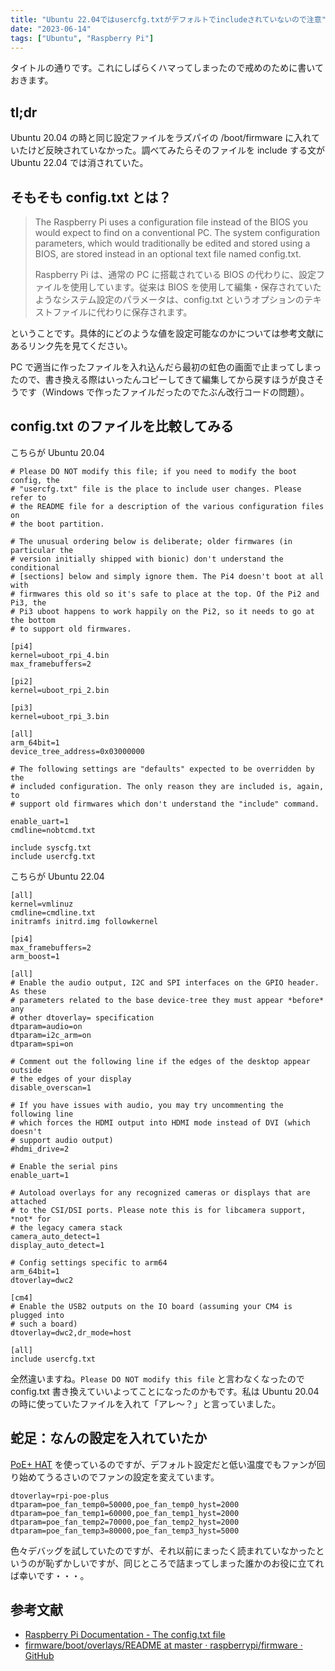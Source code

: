 ```yaml
---
title: "Ubuntu 22.04ではusercfg.txtがデフォルトでincludeされていないので注意"
date: "2023-06-14"
tags: ["Ubuntu", "Raspberry Pi"]
---
```


タイトルの通りです。これにしばらくハマってしまったので戒めのために書いておきます。

## tl;dr

Ubuntu 20.04 の時と同じ設定ファイルをラズパイの /boot/firmware に入れていたけど反映されていなかった。調べてみたらそのファイルを include する文が Ubuntu 22.04 では消されていた。

## そもそも config.txt とは？

> The Raspberry Pi uses a configuration file instead of the BIOS you would expect to find on a conventional PC. The system configuration parameters, which would traditionally be edited and stored using a BIOS, are stored instead in an optional text file named config.txt.
>
> Raspberry Pi は、通常の PC に搭載されている BIOS の代わりに、設定ファイルを使用しています。従来は BIOS を使用して編集・保存されていたようなシステム設定のパラメータは、config.txt というオプションのテキストファイルに代わりに保存されます。

ということです。具体的にどのような値を設定可能なのかについては参考文献にあるリンク先を見てください。

PC で適当に作ったファイルを入れ込んだら最初の虹色の画面で止まってしまったので、書き換える際はいったんコピーしてきて編集してから戻すほうが良さそうです（Windows で作ったファイルだったのでたぶん改行コードの問題）。

## config.txt のファイルを比較してみる

こちらが Ubuntu 20.04

```
# Please DO NOT modify this file; if you need to modify the boot config, the
# "usercfg.txt" file is the place to include user changes. Please refer to
# the README file for a description of the various configuration files on
# the boot partition.

# The unusual ordering below is deliberate; older firmwares (in particular the
# version initially shipped with bionic) don't understand the conditional
# [sections] below and simply ignore them. The Pi4 doesn't boot at all with
# firmwares this old so it's safe to place at the top. Of the Pi2 and Pi3, the
# Pi3 uboot happens to work happily on the Pi2, so it needs to go at the bottom
# to support old firmwares.

[pi4]
kernel=uboot_rpi_4.bin
max_framebuffers=2

[pi2]
kernel=uboot_rpi_2.bin

[pi3]
kernel=uboot_rpi_3.bin

[all]
arm_64bit=1
device_tree_address=0x03000000

# The following settings are "defaults" expected to be overridden by the
# included configuration. The only reason they are included is, again, to
# support old firmwares which don't understand the "include" command.

enable_uart=1
cmdline=nobtcmd.txt

include syscfg.txt
include usercfg.txt
```

こちらが Ubuntu 22.04

```
[all]
kernel=vmlinuz
cmdline=cmdline.txt
initramfs initrd.img followkernel

[pi4]
max_framebuffers=2
arm_boost=1

[all]
# Enable the audio output, I2C and SPI interfaces on the GPIO header. As these
# parameters related to the base device-tree they must appear *before* any
# other dtoverlay= specification
dtparam=audio=on
dtparam=i2c_arm=on
dtparam=spi=on

# Comment out the following line if the edges of the desktop appear outside
# the edges of your display
disable_overscan=1

# If you have issues with audio, you may try uncommenting the following line
# which forces the HDMI output into HDMI mode instead of DVI (which doesn't
# support audio output)
#hdmi_drive=2

# Enable the serial pins
enable_uart=1

# Autoload overlays for any recognized cameras or displays that are attached
# to the CSI/DSI ports. Please note this is for libcamera support, *not* for
# the legacy camera stack
camera_auto_detect=1
display_auto_detect=1

# Config settings specific to arm64
arm_64bit=1
dtoverlay=dwc2

[cm4]
# Enable the USB2 outputs on the IO board (assuming your CM4 is plugged into
# such a board)
dtoverlay=dwc2,dr_mode=host

[all]
include usercfg.txt
```

全然違いますね。`Please DO NOT modify this file` と言わなくなったので config.txt 書き換えていいよってことになったのかもです。私は Ubuntu 20.04 の時に使っていたファイルを入れて「アレ～？」と言っていました。

## 蛇足：なんの設定を入れていたか

[PoE+ HAT](https://www.raspberrypi.com/products/poe-plus-hat/) を使っているのですが、デフォルト設定だと低い温度でもファンが回り始めてうるさいのでファンの設定を変えています。

```
dtoverlay=rpi-poe-plus
dtparam=poe_fan_temp0=50000,poe_fan_temp0_hyst=2000
dtparam=poe_fan_temp1=60000,poe_fan_temp1_hyst=2000
dtparam=poe_fan_temp2=70000,poe_fan_temp2_hyst=2000
dtparam=poe_fan_temp3=80000,poe_fan_temp3_hyst=5000
```

色々デバッグを試していたのですが、それ以前にまったく読まれていなかったというのが恥ずかしいですが、同じところで詰まってしまった誰かのお役に立てれば幸いです・・・。

## 参考文献

* [Raspberry Pi Documentation - The config.txt file](https://www.raspberrypi.com/documentation/computers/config_txt.html)
* [firmware/boot/overlays/README at master · raspberrypi/firmware · GitHub](https://github.com/raspberrypi/firmware/blob/master/boot/overlays/README)
